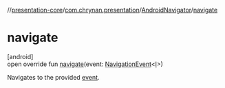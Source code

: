 //[presentation-core](../../../index.md)/[com.chrynan.presentation](../index.md)/[AndroidNavigator](index.md)/[navigate](navigate.md)

# navigate

[android]\
open override fun [navigate](navigate.md)(event: [NavigationEvent](../../../../presentation-core/com.chrynan.presentation/-navigation-event/index.md)&lt;[I](index.md)&gt;)

Navigates to the provided [event](navigate.md).
